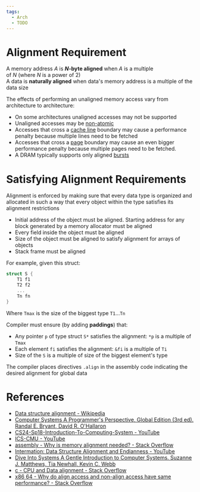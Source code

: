 ```yaml
---
tags:
  - Arch
  - TODO
---
```


# Alignment Requirement

A memory address $A$ is **$N$-byte aligned** when $A$ is a multiple of $N$ (where $N$ is a power of 2)  
A data is **naturally aligned** when data's memory address is a multiple of the data size

The effects of performing an unaligned memory access vary from architecture to architecture:

- On some architectures unaligned accesses may not be supported
- Unaligned accesses may be [non-atomic](Atomic%20Instructions.md)
- Accesses that cross a [cache line](Cache%20Memory.md) boundary may cause a performance penalty because multiple lines need to be fetched
- Accesses that cross a [page](Virtual%20Memory.md) boundary may cause an even bigger performance penalty because multiple pages need to be fetched.
- A DRAM typically supports only aligned [bursts](Main%20Memory.md)

# Satisfying Alignment Requirements

Alignment is enforced by making sure that every data type is organized and allocated in such a way that every object within the type satisfies its alignment restrictions

- Initial address of the object must be aligned. Starting address for any block generated by a memory allocator must be aligned
- Every field inside the object must be aligned
- Size of the object must be aligned to satisfy alignment for arrays of objects
- Stack frame must be aligned

For example, given this struct:

```c
struct S {
	T1 f1
	T2 f2
	...
	Tn fn
}
```

Where `Tmax` is the size of the biggest type `T1`…`Tn`

Compiler must ensure (by adding **paddings**) that:

- Any pointer `p` of type struct `S*` satisfies the alignment: `*p` is a multiple of `Tmax`
- Each element `fi` satisfies the alignment: `&fi` is a multiple of `Ti`
- Size of the `S` is a multiple of size of the biggest element's type

The compiler places directives `.align` in the assembly code indicating the desired alignment for global data

# References

- [Data structure alignment - Wikipedia](https://en.wikipedia.org/wiki/Data_structure_alignment)
- [Computer Systems A Programmer's Perspective, Global Edition (3rd ed). Randal E. Bryant, David R. O'Hallaron](References.md#Computer%20Systems%20A%20Programmer's%20Perspective,%20Global%20Edition%20(3rd%20ed).%20Randal%20E.%20Bryant,%20David%20R.%20O'Hallaron)
- [CS24-Sp18-Introduction-To-Computing-System - YouTube](https://youtube.com/playlist?list=PL3swII2vlVoXiqUBV524pKEsP1iBN4UBU&si=B_w5UOwuIXVU-pq_)
- [ICS-CMU - YouTube](https://youtube.com/playlist?list=PLbY-cFJNzq7z_tQGq-rxtq_n2QQDf5vnM&si=QpoXB3iC86pd7U9-)
- [assembly - Why is memory alignment needed? - Stack Overflow](https://stackoverflow.com/questions/46991418/why-is-memory-alignment-needed)
- [Intermation: Data Structure Alignment and Endianness - YouTube](https://youtu.be/zyGMyV955Rw?si=xRlrYhZU9FqPLYEv)
- [Dive Into Systems A Gentle Introduction to Computer Systems. Suzanne J. Matthews, Tia Newhall, Kevin C. Webb](References.md#Dive%20Into%20Systems%20A%20Gentle%20Introduction%20to%20Computer%20Systems.%20Suzanne%20J.%20Matthews,%20Tia%20Newhall,%20Kevin%20C.%20Webb)
- [c - CPU and Data alignment - Stack Overflow](https://stackoverflow.com/questions/3025125/cpu-and-data-alignment)
- [x86 64 - Why do align access and non-align access have same performance? - Stack Overflow](https://stackoverflow.com/questions/70424501/why-do-align-access-and-non-align-access-have-same-performance)
